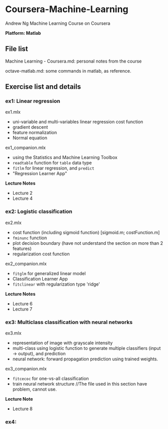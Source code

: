 # Coursera-Machine-Learning
Andrew Ng Machine Learning Course on Coursera

__Platform: Matlab__

## File list

Machine Learning - Coursera.md: personal notes from the course

octave-matlab.md: some commands in matlab, as reference.



## Exercise list and details

### ex1:  Linear regression

ex1.mlx

- uni-variable and multi-variables linear regression cost function
- gradient descent
- feature normalization
- Normal equation

ex1_companion.mlx

- using the Statistics and Machine Learning Toolbox
- `readtable` function for `table` data type
- `fitlm` for linear regression, and `predict`
- "Regression Learner App"

__Lecture Notes__

- Lecture 2
- Lecture 4

### ex2:  Logistic classification

ex2.mlx

- cost function (including sigmoid function) [sigmoid.m; costFunction.m]
- `fminunc` function
- plot decision boundary (have not understand the section on more than 2 features)
- regularization cost function

ex2_companion.mlx

- `fitglm` for generalized linear model
- Classification Learner App
- `fitclinear` with regularization type 'ridge'  

__Lecture Notes__

- Lecture 6
- Lecture 7

### ex3: Multiclass classification with neural networks

ex3.mlx

- representation of image with grayscale intensity
- multi-class using logistic function to generate multiple classifiers (input -> output), and prediction
- neural network: forward propagation prediction using trained weights. 

ex3_companion.mlx

- `fitcecoc` for one-vs-all classification
- train neural network structure //The file used in this section have problem, cannot use. 

__Lecture Note__

- Lecture 8

### ex4: 



